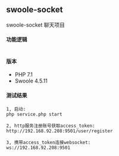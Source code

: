 ## swoole-socket
swoole-socket 聊天项目

#### 功能逻辑
```text

```

#### 版本
- PHP 7.1
- Swoole 4.5.11


#### 测试结果

```shell script
1, 启动: 
php service.php start

2, http服务注册账号获取access_token: 
http://192.168.92.208:9501/user/register

3, 携带access_token连接websocket: 
ws://192.168.92.208:9501
```